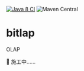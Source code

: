 
[![Java 8 CI](https://github.com/bitlap/bitlap/actions/workflows/java8.yml/badge.svg)](https://github.com/bitlap/bitlap/actions/workflows/java8.yml)
![Maven Central](https://img.shields.io/maven-central/v/org.bitlap/bitlap)

# bitlap
OLAP

🚧 施工中......
